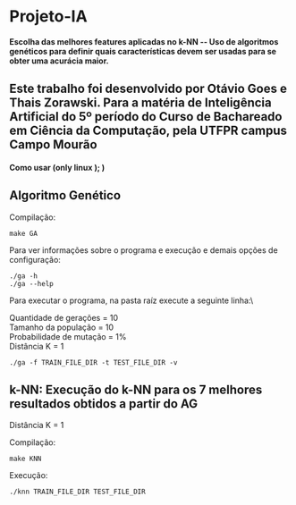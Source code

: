 # Projeto-IA

#### Escolha das melhores features aplicadas no k-NN -- Uso de algoritmos genéticos para definir quais características devem ser usadas para se obter uma acurácia maior.
## Este trabalho foi desenvolvido por Otávio Goes e Thais Zorawski. Para a matéria de Inteligência Artificial do 5º período do Curso de Bachareado em Ciência da Computação, pela UTFPR campus Campo Mourão

#### Como usar (only linux ); ) 

## Algoritmo Genético


Compilação:

    make GA

Para ver informações sobre o programa e execução e demais opções de configuração:

    ./ga -h
    ./ga --help

Para executar o programa, na pasta raíz execute a seguinte linha:\
  
  Quantidade de gerações = 10\
  Tamanho da população = 10\
  Probabilidade de mutação = 1%\
  Distância K = 1

    ./ga -f TRAIN_FILE_DIR -t TEST_FILE_DIR -v




## k-NN: Execução do k-NN para os 7 melhores resultados obtidos a partir do AG

  Distância K = 1

Compilação:
  
    make KNN

Execução:

    ./knn TRAIN_FILE_DIR TEST_FILE_DIR
